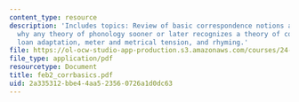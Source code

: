 ```yaml
---
content_type: resource
description: 'Includes topics: Review of basic correspondence notions and constraints,
  why any theory of phonology sooner or later recognizes a theory of correspondence,
  loan adaptation, meter and metrical tension, and rhyming.'
file: https://ol-ocw-studio-app-production.s3.amazonaws.com/courses/24-962-advanced-phonology-spring-2005/2a335312bbe44aa523560726a1d0dc63_feb2_corrbasics.pdf
file_type: application/pdf
resourcetype: Document
title: feb2_corrbasics.pdf
uid: 2a335312-bbe4-4aa5-2356-0726a1d0dc63
---
```

